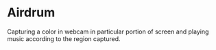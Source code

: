 # Airdrum
Capturing a color in webcam in particular portion of screen and playing music according to the region captured.

